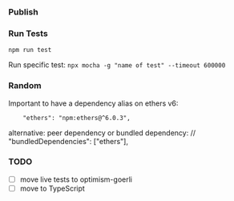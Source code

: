 ### Publish


### Run Tests
```npm run test```

Run specific test: ```npx mocha -g "name of test" --timeout 600000```


### Random
Important to have a dependency alias on ethers v6: 
```
    "ethers": "npm:ethers@^6.0.3",
```

alternative: peer dependency or bundled dependency:
  // "bundledDependencies": ["ethers"],


### TODO
- [ ] move live tests to optimism-goerli
- [ ] move to TypeScript
